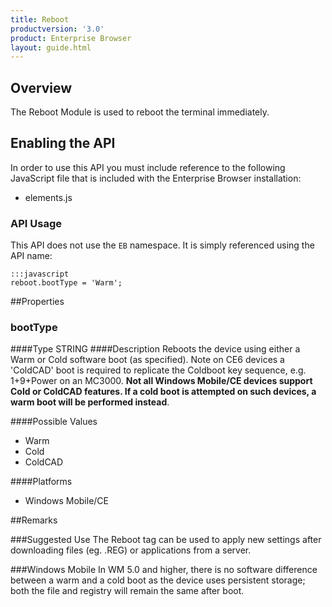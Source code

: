 ```yaml
---
title: Reboot
productversion: '3.0'
product: Enterprise Browser
layout: guide.html
---
```



## Overview
The Reboot Module is used to reboot the terminal immediately.

## Enabling the API
In order to use this API you must include reference to the following JavaScript file that is included with the Enterprise Browser installation:

* elements.js 

### API Usage
This API does not use the `EB` namespace. It is simply referenced using the API name:

	:::javascript
	reboot.bootType = 'Warm';

##Properties

### bootType 

####Type
<span class='text-info'>STRING</span>
####Description
Reboots the device using either a Warm or Cold software boot (as specified). Note on CE6 devices a 'ColdCAD' boot is required to replicate the Coldboot key sequence, e.g. 1+9+Power on an MC3000. **Not all Windows Mobile/CE devices support Cold or ColdCAD features. If a cold boot is attempted on such devices, a warm boot will be performed instead**.

####Possible Values

* Warm
* Cold
* ColdCAD

####Platforms

* Windows Mobile/CE

##Remarks

###Suggested Use
The Reboot tag can be used to apply new settings after downloading files (eg. .REG) or applications from a server.

###Windows Mobile
In WM 5.0 and higher, there is no software difference between a warm and a cold boot as the device uses persistent storage; both the file and registry will remain the same after boot.



